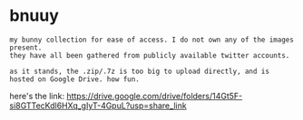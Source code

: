 # bnuuy
    my bunny collection for ease of access. I do not own any of the images present.
    they have all been gathered from publicly available twitter accounts.
  
    as it stands, the .zip/.7z is too big to upload directly, and is hosted on Google Drive. how fun.
  
here's the link: https://drive.google.com/drive/folders/14Gt5F-si8GTTecKdl6HXq_gIyT-4GpuL?usp=share_link
    
